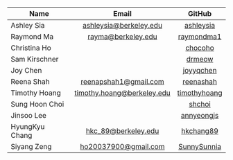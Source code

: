 | Name | Email  |  GitHub |
| -----|:------:| :-----: |
| Ashley Sia | <ashleysia@berkeley.edu> | <a href = "https://github.com/ashleysia">ashleysia</a> |
| Raymond Ma | <rayma@berkeley.edu> | <a href = "https://github.com/raymondma1">raymondma1</a> |
| Christina Ho |  | <a href = "https://github.com/chocoho">chocoho</a> |
| Sam Kirschner |  | <a href = "https://github.com/drmeow">drmeow</a> |
| Joy Chen |  | <a href = "https://github.com/joyyqchen">joyyqchen</a> |
| Reena Shah | <reenapshah1@gmail.com> | <a href = "https://github.com/reenashah">reenashah</a> |
| Timothy Hoang | <timothy.hoang@berkeley.edu> | <a href = "https://github.com/timothyhoang">timothyhoang</a> |
| Sung Hoon Choi |  | <a href = "https://github.com/shchoi">shchoi</a> |
| Jinsoo Lee | | <a href = "https://github.com/annyeongjs">annyeongjs</a> |
| HyungKyu Chang | <hkc_89@berkeley.edu> | <a href = "https://github.com/hkchang89">hkchang89</a> |
| Siyang Zeng | <ho20037900@gmail.com> | <a href = "https://github.com/SunnySunnia">SunnySunnia</a> |

